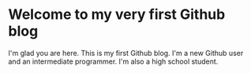 # Welcome to my very first Github blog

I'm glad you are here. This is my first Github blog. I'm a new Github user and an intermediate programmer. I'm also a high school student.

